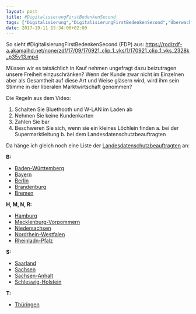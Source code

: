 ```yaml
---
layout: post
title: #DigitalisierungFirstBedenkenSecond
tags: ["Digitalisierung","DigitalisierungFirstBedenkenSecond","Überwachung"]
date: 2017-19-11 15:34:00+02:00
---
```


So sieht #DigitalisierungFirstBedenkenSecond (FDP) aus: https://rodlzdf-a.akamaihd.net/none/zdf/17/09/170921_clip_1_vks/1/170921_clip_1_vks_2328k_p35v13.mp4

Müssen wir es tatsächlich in Kauf nehmen ungefragt dazu beizutragen unsere Freiheit einzuschränken?
Wenn der Kunde zwar nicht im Einzelnen aber als Gesamtheit auf diese Art und Weise gläsern wird, wird ihm sein Stimme in der liberalen Marktwirtschaft genommen?

Die Regeln aus dem Video:

1. Schalten Sie Bluethooth und W-LAN im Laden ab
2. Nehmen Sie keine Kundenkarten
3. Zahlen Sie bar
4. Beschweren Sie sich, wenn sie ein kleines Löchlein finden
    a. bei der Supermarktleitung
    b. bei dem Landesdatenschutzbeauftragten

Da hänge ich gleich noch eine Liste der [Landesdatenschutzbeauftragten](https://de.wikipedia.org/wiki/Landesbeauftragter_f%C3%BCr_den_Datenschutz) an:

**B:**
* [Baden-Württemberg](https://www.baden-wuerttemberg.datenschutz.de/)
* [Bayern](https://www.datenschutz-bayern.de/)
* [Berlin](https://datenschutz-berlin.de/)
* [Brandenburg](http://www.lda.brandenburg.de/)
* [Bremen](http://www.datenschutz.bremen.de/)

**H, M, N, R:**
* [Hamburg](https://www.datenschutz-hamburg.de/)
* [Mecklenburg-Vorpommern](https://www.datenschutz-mv.de/)
* [Niedersachsen](http://www.lfd.niedersachsen.de/)
* [Nordrhein-Westfalen](https://www.ldi.nrw.de/)
* [Rheinladn-Pfalz](https://www.datenschutz.rlp.de/)

**S:**
* [Saarland](https://datenschutz.saarland.de/)
* [Sachsen](https://www.saechsdsb.de/)
* [Sachsen-Anhalt](https://datenschutz.sachsen-anhalt.de/nc/datenschutz-sachsen-anhalt/)
* [Schleswig-Holstein](https://www.datenschutzzentrum.de/)

**T:**
* [Thüringen](https://www.tlfdi.de/tlfdi/)
